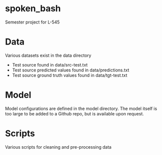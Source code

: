 # spoken_bash

Semester project for L-545

# Data
Various datasets exist in the data directory
- Test source found in data/src-test.txt
- Test source predicted values found in data/predictions.txt
- Test source ground truth values found in data/tgt-test.txt

# Model
Model configurations are defined in the model directory. The model itself is too large to be added to a Github repo, but is available upon request. 

# Scripts
Various scripts for cleaning and pre-processing data
